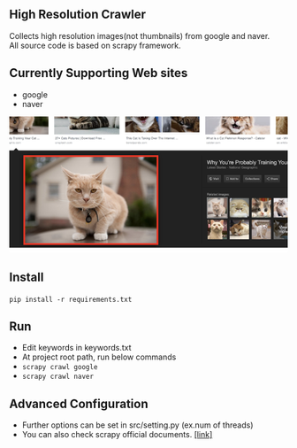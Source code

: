 ## High Resolution Crawler
Collects high resolution images(not thumbnails) from google and naver.  
All source code is based on scrapy framework.

## Currently Supporting Web sites
- google
- naver

![intro](./assets/intro.png)  
## Install
`pip install -r requirements.txt`

## Run
- Edit keywords in keywords.txt  
- At project root path, run below commands
- `scrapy crawl google`
- `scrapy crawl naver`

## Advanced Configuration
- Further options can be set in src/setting.py (ex.num of threads) 
- You can also check scrapy official documents. [[link]](https://docs.scrapy.org/en/latest/topics/settings.html)
